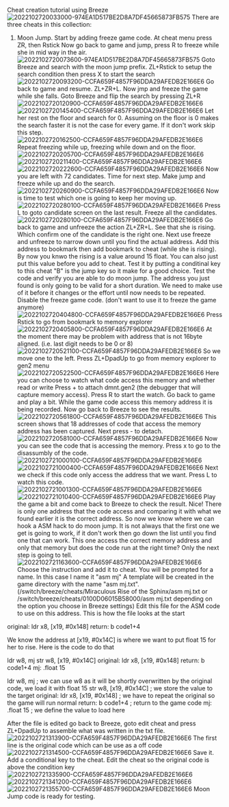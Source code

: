 Cheat creation tutorial using Breeze
![2022102720033000-974EA1D517BE2D8A7DF45665873FB575](https://user-images.githubusercontent.com/68505331/198279475-d8be2281-f3de-44e6-bb8e-9ffcb6dd7f51.jpg)
There are three cheats in this collection:

1. Moon Jump.
Start by adding freeze game code. At cheat menu press ZR, then Rstick
Now go back to game and jump, press R to freeze while she in mid way in the air.
![2022102720073600-974EA1D517BE2D8A7DF45665873FB575](https://user-images.githubusercontent.com/68505331/198280233-291c65cd-1502-45fd-a760-c64d52ad8e0b.jpg)
Goto Breeze and search with the moon jump prefix. ZL+Rstick to setup the search condition then press X to start the search
![2022102720093200-CCFA659F4857F96DDA29AFEDB2E166E6](https://user-images.githubusercontent.com/68505331/198280582-956321c3-32de-4b9f-ab30-563015b69bf7.jpg)
Go back to game and resume. ZL+ZR+L. Now jmp and freeze the game while she falls. 
Goto Breeze and flip the search by pressing ZL+R
![2022102720120900-CCFA659F4857F96DDA29AFEDB2E166E6](https://user-images.githubusercontent.com/68505331/198281071-74c44dff-e1ed-4efe-bb3f-d6439bc26eb8.jpg)
![2022102720145400-CCFA659F4857F96DDA29AFEDB2E166E6](https://user-images.githubusercontent.com/68505331/198281659-2f589417-9187-4253-84d0-1bfb1d697749.jpg)
Let her rest on the floor and search for 0. Assuming on the floor is 0 makes the search faster it is not the case for every game. If it don't work skip this step.
![2022102720162500-CCFA659F4857F96DDA29AFEDB2E166E6](https://user-images.githubusercontent.com/68505331/198282442-6c8e54f3-47fa-471b-8395-036576ff77a3.jpg)
Repeat freezing while up, freezing while down and on the floor.
![2022102720205700-CCFA659F4857F96DDA29AFEDB2E166E6](https://user-images.githubusercontent.com/68505331/198282953-b2228a42-3a8b-4e2f-a188-f1653750de98.jpg)
![2022102720211400-CCFA659F4857F96DDA29AFEDB2E166E6](https://user-images.githubusercontent.com/68505331/198282977-d01fd320-cf73-4eab-a829-e7b3c1592656.jpg)
![2022102720222600-CCFA659F4857F96DDA29AFEDB2E166E6](https://user-images.githubusercontent.com/68505331/198283097-04884cf3-081b-44c3-b134-4e2a8ecb6cfb.jpg)
Now you are left with 72 candidates. Time for next step.
Make jump and freeze while up and do the search.
![2022102720260900-CCFA659F4857F96DDA29AFEDB2E166E6](https://user-images.githubusercontent.com/68505331/198283954-3a47bc07-1bcb-4c44-9c1e-ddeb59675754.jpg)
Now is time to test which one is going to keep her moving up.
![2022102720280100-CCFA659F4857F96DDA29AFEDB2E166E6](https://user-images.githubusercontent.com/68505331/198284195-e9984da4-74ee-4e3e-a487-eb9a8e49ad11.jpg)
Press L to goto candidate screen on the last result.
Freeze all the candidates.
![2022102720280100-CCFA659F4857F96DDA29AFEDB2E166E6](https://user-images.githubusercontent.com/68505331/198284337-9aa3bcab-9385-43a8-adc7-37b1b1eb39f1.jpg)
Go back to game and unfreeze the action ZL+ZR+L. See that she is rising. Which confirm one of the candidate is the right one.
Next use freeze and unfreeze to narrow down until you find the actual address.
Add this address to bookmark then add bookmark to cheat (while she is rising). By now you knwo the rising is a value around 15 float. You can also just put this value before you add to cheat.
Test it by putting a conditinal key to this cheat "B" is the jump key so it make for a good choice.
Test the code and verify you are able to do moon jump.
The address you just found is only going to be valid for a short duration. 
We need to make use of it before it changes or the effort until now needs to be repeated. 
Disable the freeze game code. (don't want to use it to freeze the game anymore)
![2022102720404800-CCFA659F4857F96DDA29AFEDB2E166E6](https://user-images.githubusercontent.com/68505331/198287006-76ad17d6-960e-40ca-a706-d176404188aa.jpg)
Press Rstick to go from bookmark to memory explorer
![2022102720405800-CCFA659F4857F96DDA29AFEDB2E166E6](https://user-images.githubusercontent.com/68505331/198287026-d9d3ddd9-8b5a-42ee-b9e3-5f2aadce6922.jpg)
At the moment there may be problem with address that is not 16byte aligned. (i.e. last digit needs to be 0 or 8)
![2022102720521100-CCFA659F4857F96DDA29AFEDB2E166E6](https://user-images.githubusercontent.com/68505331/198289685-32d173d3-fb02-4f34-95c4-7ec684b58732.jpg)
So we move one to the left.
Press ZL+DpadUp to go from memory explorer to gen2 menu
![2022102720522500-CCFA659F4857F96DDA29AFEDB2E166E6](https://user-images.githubusercontent.com/68505331/198290132-5445cd68-0216-4963-8e37-9511876bb287.jpg)
Here you can choose to watch what code access this memory and whether read or write
Press + to attach dmnt.gen2 (the debugger that will capture memory access). Press R to start the watch.
Go back to game and play a bit. While the game code access this memory address it is being recorded.
Now go back to Breeze to see the results.
![2022102720561800-CCFA659F4857F96DDA29AFEDB2E166E6](https://user-images.githubusercontent.com/68505331/198290479-9e63057c-658f-43c8-9d8c-043cc786c0c6.jpg)
This screen shows that 18 addresses of code that access the memory address has been captured. Next press - to detach.
![2022102720581000-CCFA659F4857F96DDA29AFEDB2E166E6](https://user-images.githubusercontent.com/68505331/198290892-3d175d31-39e1-43d7-85d9-d2fc1c56cb91.jpg)
Now you can see the code that is accessing the memory. Press x to go to the disassumbly of the code.
![2022102721000100-CCFA659F4857F96DDA29AFEDB2E166E6](https://user-images.githubusercontent.com/68505331/198291710-840b3329-a848-42d3-9ab8-42ece0133a82.jpg)
![2022102721000400-CCFA659F4857F96DDA29AFEDB2E166E6](https://user-images.githubusercontent.com/68505331/198291744-1ea90ee4-8b91-43cd-9043-435b7fd66f08.jpg)
Next we check if this code only access the address that we want. Press L to watch this code.
![2022102721001300-CCFA659F4857F96DDA29AFEDB2E166E6](https://user-images.githubusercontent.com/68505331/198291968-5beb7078-6442-41db-a6c1-b09f028af15e.jpg)
![2022102721010400-CCFA659F4857F96DDA29AFEDB2E166E6](https://user-images.githubusercontent.com/68505331/198292007-9d1b9dbb-1042-4ec8-b20f-20b580e13627.jpg)
Play the game a bit and come back to Breeze to check the result.
Nice! There is only one address that the code access and comparing it with what we found earlier it is the correct address.
So now we know where we can hook a ASM hack to do moon jump. It is not always that the first one we get is going to work, if it don't work then go down the list until you find one that can work. This one access the correct memory address and only that memory but does the code run at the right time? Only the next step is going to tell.
![2022102721163600-CCFA659F4857F96DDA29AFEDB2E166E6](https://user-images.githubusercontent.com/68505331/198295140-3d65bc8d-e68d-432a-b86c-5232aeb4d13c.jpg)
Choose the instruction and add it to cheat. You will be prompted for a name. In this case I name it "asm mj"
A template will be created in the game directory with the name "asm mj.txt". (/switch/breeze/cheats/Miraculous  Rise of the Sphinx/asm mj.txt or /switch/breeze/cheats/0100D06015B58000/asm mj.txt depending on the option you choose in Breeze settings)
Edit this file for the ASM code to use on this address. 
This is how the file looks at the start

original: ldr x8, [x19, #0x148]
return: b code1+4

We know the address at [x19, #0x14C] is where we want to put float 15 for her to rise.
Here is the code to do that

ldr w8, mj
str w8, [x19, #0x14C]
original: ldr x8, [x19, #0x148]
return: b code1+4
mj: .float 15


ldr w8, mj ; we can use w8 as it will be shortly overwritten by the original code, we load it with float 15
str w8, [x19, #0x14C] ; we store the value to the target
original: ldr x8, [x19, #0x148] ; we have to repeat the original so the game will run normal
return: b code1+4 ; return to the game code
mj: .float 15 ; we define the value to load here

After the file is edited go back to Breeze, goto edit cheat and press ZL+DpadUp to assemble what was written in the txt file.
![2022102721313900-CCFA659F4857F96DDA29AFEDB2E166E6](https://user-images.githubusercontent.com/68505331/198298460-d2579b0f-0f2e-45ed-817e-27a17f2599ba.jpg)
The first line is the original code which can be use as a off code
![2022102721314500-CCFA659F4857F96DDA29AFEDB2E166E6](https://user-images.githubusercontent.com/68505331/198298483-69b08b89-7c1a-40d3-8231-077241ccbd08.jpg)
Save it. 
Add a conditional key to the cheat. 
Edit the cheat so the original code is above the condition key
![2022102721335900-CCFA659F4857F96DDA29AFEDB2E166E6](https://user-images.githubusercontent.com/68505331/198299089-b8246eab-b602-4086-b6c7-18a4bb03e5c7.jpg)
![2022102721341200-CCFA659F4857F96DDA29AFEDB2E166E6](https://user-images.githubusercontent.com/68505331/198299239-d48d0be0-c480-4726-b851-0942d980838f.jpg)
![2022102721355700-CCFA659F4857F96DDA29AFEDB2E166E6](https://user-images.githubusercontent.com/68505331/198299398-391c3989-d535-4269-858c-50f166308a70.jpg)
Moon Jump code is ready for testing.





